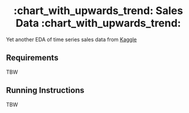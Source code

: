 <h1 align="center"> :chart_with_upwards_trend: Sales Data :chart_with_upwards_trend: </h1>

Yet another EDA of time series sales data
from [Kaggle](https://www.kaggle.com/competitions/store-sales-time-series-forecasting/data?select=stores.csv)

## Requirements
TBW

## Running Instructions
TBW
